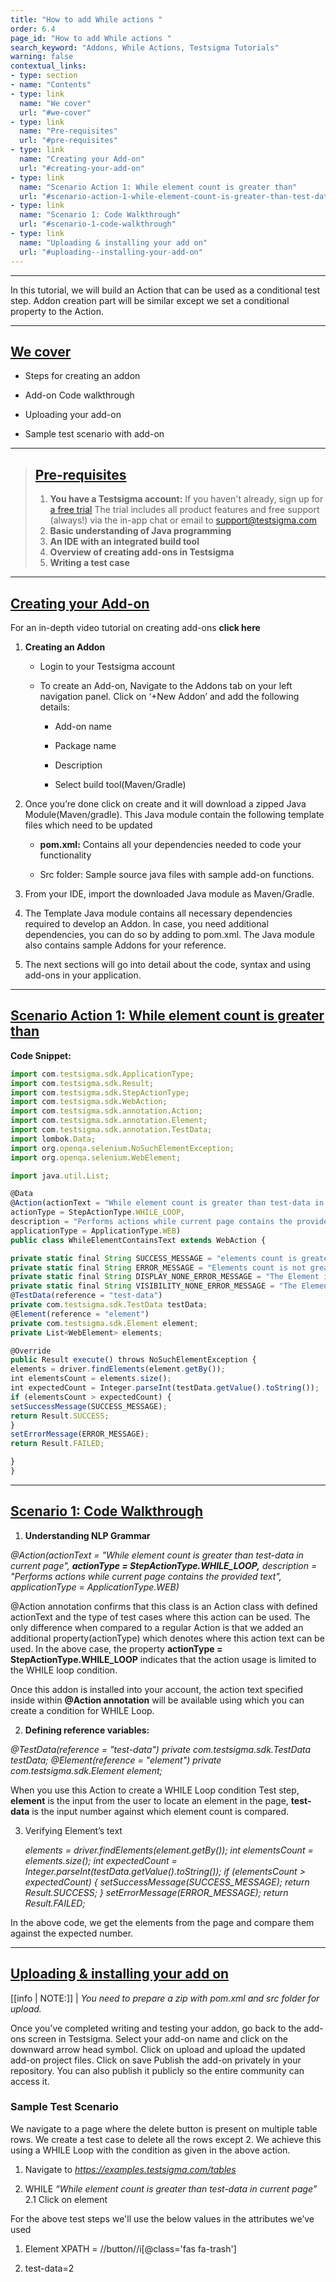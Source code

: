 ```yaml
---
title: "How to add While actions "
order: 6.4
page_id: "How to add While actions "
search_keyword: "Addons, While Actions, Testsigma Tutorials"
warning: false
contextual_links:
- type: section
- name: "Contents"
- type: link
  name: "We cover"
  url: "#we-cover"
- type: link
  name: "Pre-requisites"
  url: "#pre-requisites"
- type: link
  name: "Creating your Add-on"
  url: "#creating-your-add-on"
- type: link
  name: "Scenario Action 1: While element count is greater than"
  url: "#scenario-action-1-while-element-count-is-greater-than-test-data"
- type: link
  name: "Scenario 1: Code Walkthrough"
  url: "#scenario-1-code-walkthrough"
- type: link
  name: "Uploading & installing your add on"
  url: "#uploading--installing-your-add-on"
---
```

---

In this tutorial, we will build an Action that can be used as a conditional test step. Addon creation part will be similar except we set a conditional property to the Action.

---

## [We cover](#we-cover)

* Steps for creating an addon

* Add-on Code walkthrough

* Uploading your add-on

* Sample test scenario with add-on

---

> ## [Pre-requisites](#pre-requisites)
> 1. **You have a Testsigma account:** If you haven't already, sign up for [a free trial](https://testsigma.com/signup)
>   The trial includes all product features and free support (always!) via the in-app chat or email to [support@testsigma.com](mailto:support@testsigma.com)
> 2. **Basic understanding of Java programming**
> 3. **An IDE with an integrated build tool**
> 4. **Overview of creating add-ons in Testsigma**
> 5. **Writing a test case**

---
## [Creating your Add-on](#creating-your-add-on)

For an in-depth video tutorial on creating add-ons **click here**

1. **Creating an Addon**

   * Login to your Testsigma account

   * To create an Add-on, Navigate to the Addons tab on your left navigation panel. Click on ‘+New Addon’ and add the following details:
       * Add-on name

       * Package name

       * Description

       * Select build tool(Maven/Gradle)
     
2. Once you’re done click on create and it will download a zipped Java Module(Maven/gradle). This Java module contain the following template files which need to be updated
     * **pom.xml:** Contains all your dependencies needed to code your functionality

     * Src folder: Sample source java files with sample add-on functions.
   
3. From your IDE, import the downloaded Java module as Maven/Gradle.

4. The Template Java module contains all necessary dependencies required to develop an Addon. In case, you need additional dependencies, you can do so by adding to pom.xml. The Java module also contains sample Addons for your reference.

5. The next sections will go into detail about the code, syntax and using add-ons in your application.

---

## [Scenario Action 1: While element count is greater than <test-data>](#scenario-action-1-while-element-count-is-greater-than-test-data)

**Code Snippet:**
```javascript
import com.testsigma.sdk.ApplicationType;
import com.testsigma.sdk.Result;
import com.testsigma.sdk.StepActionType;
import com.testsigma.sdk.WebAction;
import com.testsigma.sdk.annotation.Action;
import com.testsigma.sdk.annotation.Element;
import com.testsigma.sdk.annotation.TestData;
import lombok.Data;
import org.openqa.selenium.NoSuchElementException;
import org.openqa.selenium.WebElement;

import java.util.List;

@Data
@Action(actionText = "While element count is greater than test-data in current page",
actionType = StepActionType.WHILE_LOOP,
description = "Performs actions while current page contains the provided text",
applicationType = ApplicationType.WEB)
public class WhileElementContainsText extends WebAction {

private static final String SUCCESS_MESSAGE = "elements count is greater than given testdata as expected";
private static final String ERROR_MESSAGE = "Elements count is not greater than the given test-data";
private static final String DISPLAY_NONE_ERROR_MESSAGE = "The Element is not displayed";
private static final String VISIBILITY_NONE_ERROR_MESSAGE = "The Element is not visible";
@TestData(reference = "test-data")
private com.testsigma.sdk.TestData testData;
@Element(reference = "element")
private com.testsigma.sdk.Element element;
private List<WebElement> elements;

@Override
public Result execute() throws NoSuchElementException {
elements = driver.findElements(element.getBy());
int elementsCount = elements.size();
int expectedCount = Integer.parseInt(testData.getValue().toString());
if (elementsCount > expectedCount) {
setSuccessMessage(SUCCESS_MESSAGE);
return Result.SUCCESS;
}
setErrorMessage(ERROR_MESSAGE);
return Result.FAILED;

}
}

```

---

## [Scenario 1: Code Walkthrough](#scenario-1-code-walkthrough)

1. **Understanding NLP Grammar**

_@Action(actionText = "While element count is greater than test-data in current page",
**actionType = StepActionType.WHILE_LOOP,**
description = "Performs actions while current page contains the provided text",
applicationType = ApplicationType.WEB)_



@Action annotation confirms that this class is an Action class with defined actionText and the type of test cases where this action can be used.
The only difference when compared to a regular Action is that we added an additional property(actionType) which denotes where this action text can be used.
In the above case, the property **actionType = StepActionType.WHILE_LOOP** indicates that the action usage is limited to the WHILE loop condition.

Once this addon is installed into your account, the action text specified inside within **@Action annotation** will be available using which you can create a condition for WHILE Loop.

2. **Defining reference variables:**

_@TestData(reference = "test-data")
private com.testsigma.sdk.TestData testData;
@Element(reference = "element")
private com.testsigma.sdk.Element element;_

When you use this Action to create a WHILE Loop condition Test step, **element** is the  input from the user to locate an element in the page, **test-data** is the input number against which element count is compared.


3. Verifying Element’s text

      _elements = driver.findElements(element.getBy());
       int elementsCount = elements.size();
       int expectedCount = Integer.parseInt(testData.getValue().toString());
       if (elementsCount > expectedCount) {
           setSuccessMessage(SUCCESS_MESSAGE);
           return Result.SUCCESS;
       }
       setErrorMessage(ERROR_MESSAGE);
       return Result.FAILED;_


In the above code, we get the elements from the page and compare them against the expected  number.

---
## [Uploading & installing your add on](#uploading--installing-your-add-on)

[[info | NOTE:]]
| _You need to prepare a zip with pom.xml and src folder for upload._


Once you’ve completed writing and testing your addon, go back to the add-ons screen in Testsigma.
Select your add-on name and click on the downward arrow head symbol.
Click on upload and upload the updated add-on project files. Click on save
Publish the add-on privately in your repository. You can also publish it publicly so the entire community can access it.

### Sample Test Scenario

We navigate to a page where the delete button is present on multiple table rows. We create a test case to delete all the rows except 2. We achieve this using a WHILE Loop with the condition as given in the above action.

1. Navigate to _https://examples.testsigma.com/tables_

2. WHILE _“While element count is greater than test-data in current page”_
    2.1 Click on element

For the above test steps we'll use the below values in the attributes we’ve used

1. Element XPATH = //button//i[@class='fas fa-trash']

2. test-data=2
